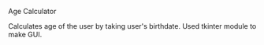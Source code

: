 Age Calculator

Calculates age of the user by taking user's birthdate.
Used tkinter module to make GUI.